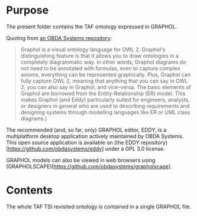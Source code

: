 # Purpose

The present folder contains the TAF ontology expressed in GRAPHOL.

Quoting from [an OBDA Systems repository](https://github.com/obdasystems/eddy/wiki/Introduction#graphol):

> Graphol is a visual ontology language for OWL 2. Graphol's distinguishing feature is that it allows you to draw ontologies in a completely diagrammatic way. In other words, Graphol diagrams do not need to be annotated with formulas, even to capture complex axioms, everything can be represented graphically. Plus, Graphol can fully capture OWL 2, meaning that anything that you can say in OWL 2, you can also say in Graphol, and vice-versa.
> The basic elements of Graphol are borrowed from the Entity-Relationship (ER) model. This makes Graphol (and Eddy) particularly suited for engineers, analysts, or designers in general who are used to describing requirements and designing systems through modelling languages like ER or UML class diagrams.)

The recommended (and, so far, only) GRAPHOL editor, EDDY, is a multiplatform desktop application actively maintained by OBDA Systems. This open source application is available on (the EDDY repository)[https://github.com/obdasystems/eddy] under a GPL 3.0 license.

GRAPHOL models can also be viewed in web browsers using (GRAPHOLSCAPE)[https://github.com/obdasystems/grapholscape].

# Contents

The whole TAF TSI revisited ontology is contained in a single GRAPHOL file.
